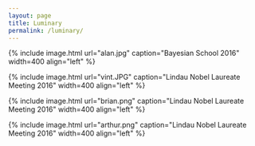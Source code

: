 ```yaml
---
layout: page
title: Luminary
permalink: /luminary/
---
```



{% include image.html url="alan.jpg" caption="Bayesian School 2016" width=400 align="left" %}

{% include image.html url="vint.JPG" caption="Lindau Nobel Laureate Meeting 2016" width=400 align="left" %}

{% include image.html url="brian.png" caption="Lindau Nobel Laureate Meeting 2016" width=400 align="left" %}

{% include image.html url="arthur.png" caption="Lindau Nobel Laureate Meeting 2016" width=400 align="left" %}